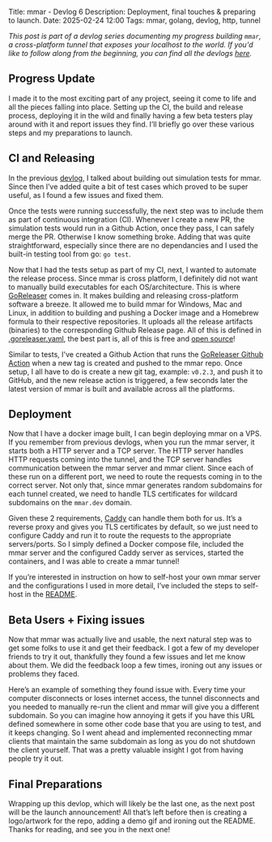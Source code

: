 Title: mmar - Devlog 6
Description: Deployment, final touches & preparing to launch.
Date: 2025-02-24 12:00
Tags: mmar, golang, devlog, http, tunnel

*This post is part of a devlog series documenting my progress building `mmar`, a cross-platform tunnel that exposes your localhost to the world. If you'd like to follow along from the beginning, you can find all the devlogs [here](/tags/mmar.html).*

## Progress Update

I made it to the most exciting part of any project, seeing it come to life and all the pieces falling into place. Setting up the CI, the build and release process, deploying it in the wild and finally having a few beta testers play around with it and report issues they find. I’ll briefly go over these various steps and my preparations to launch.

## CI and Releasing

In the previous [devlog](/mmar-devlog-005.html), I talked about building out simulation tests for mmar. Since then I’ve added quite a bit of test cases which proved to be super useful, as I found a few issues and fixed them.

Once the tests were running successfully, the next step was to include them as part of continuous integration (CI). Whenever I create a new PR, the simulation tests would run in a Github Action, once they pass, I can safely merge the PR. Otherwise I know something broke. Adding that was quite straightforward, especially since there are no dependancies and I used the built-in testing tool from go: `go test`.

Now that I had the tests setup as part of my CI, next, I wanted to automate the release process. Since mmar is cross platform, I definitely did not want to manually build executables for each OS/architecture. This is where [GoReleaser](https://goreleaser.com/) comes in. It makes building and releasing cross-platform software a breeze. It allowed me to build mmar for Windows, Mac and Linux, in addition to building and pushing a Docker image and a Homebrew formula to their respective repositories. It uploads all the release artifacts (binaries) to the corresponding Github Release page. All of this is defined in [.goreleaser.yaml](https://github.com/yusuf-musleh/mmar/blob/master/.goreleaser.yaml), the best part is, all of this is free and [open source](https://github.com/goreleaser/goreleaser)!

Similar to tests, I've created a Github Action that runs the [GoReleaser Github Action](https://github.com/goreleaser/goreleaser-action) when a new tag is created and pushed to the mmar repo. Once setup, I all have to do is create a new git tag, example: `v0.2.3`, and push it to GitHub, and the new release action is triggered, a few seconds later the latest version of mmar is built and available across all the platforms.

## Deployment

Now that I have a docker image built, I can begin deploying mmar on a VPS. If you remember from previous devlogs, when you run the mmar server, it starts both a HTTP server and a TCP server. The HTTP server handles HTTP requests coming into the tunnel, and the TCP server handles communication between the mmar server and mmar client. Since each of these run on a different port, we need to route the requests coming in to the correct server. Not only that, since mmar generates random subdomains for each tunnel created, we need to handle TLS certificates for wildcard subdomains on the `mmar.dev` domain.

Given these 2 requirements, [Caddy](https://caddyserver.com/) can handle them both for us. It’s a reverse proxy and gives you TLS certificates by default, so we just need to configure Caddy and run it to route the requests to the appropriate servers/ports. So I simply defined a Docker compose file, included the mmar server and the configured Caddy server as services, started the containers, and I was able to create a mmar tunnel!

If you’re interested in instruction on how to self-host your own mmar server and the configurations I used in more detail, I’ve included the steps to self-host in the [README](https://github.com/yusuf-musleh/mmar?tab=readme-ov-file#self-host).

## Beta Users + Fixing issues

Now that mmar was actually live and usable, the next natural step was to get some folks to use it and get their feedback. I got a few of my developer friends to try it out, thankfully they found a few issues and let me know about them. We did the feedback loop a few times, ironing out any issues or problems they faced. 

Here’s an example of something they found issue with. Every time your computer disconnects or loses internet access, the tunnel disconnects and you needed to manually re-run the client and mmar will give you a different subdomain. So you can imagine how annoying it gets if you have this URL defined somewhere in some other code base that you are using to test, and it keeps changing. So I went ahead and implemented reconnecting mmar clients that maintain the same subdomain as long as you do not shutdown the client yourself. That was a pretty valuable insight I got from having people try it out. 

## Final Preparations

Wrapping up this devlop, which will likely be the last one, as the next post will be the launch announcement! All that’s left before then is creating a logo/artwork for the repo, adding a demo gif and ironing out the README. Thanks for reading, and see you in the next one!
